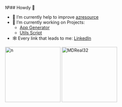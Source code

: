 №## Howdy 👋

- 🔭 I’m currently help to improve [azresource](https://github.com/nurlan-aliyev/azresource)
- 🔭 I’m currently working on Projects:
  * [App Generator](https://github.com/MDReal32/app-generator/)
  * [Utils Script](https://github.com/MDReal32/utils)
- 🕸️ Every link that leads to me: [LinkedIn](https://www.linkedin.com/in/mdreal32/)

<img height="180em" align="center" src="https://github-readme-stats.vercel.app/api?username=MDReal32&hide=issues,contribs&show_icons=true&locale=en&theme=nord&include_all_commits=true&count_private=true" alt="n"/>
<img height="180em" align="center" src="https://github-readme-stats.vercel.app/api/top-langs?username=MDReal32&show_icons=true&locale=en&layout=compact&langs_count=10&theme=nord" alt="MDReal32"/>

<!--
**MDReal32/MDReal32** is a ✨ _special_ ✨ repository because its `README.md` (this file) appears on your GitHub profile.

Here are some ideas to get you started:

- 🔭 I’m currently working on ...
- 🌱 I’m currently learning ...
- 👯 I’m looking to collaborate on ...
- 🤔 I’m looking for help with ...
- 💬 Ask me about ...
- 📫 How to reach me: ...
- 😄 Pronouns: ...
- ⚡ Fun fact: ...
-->
